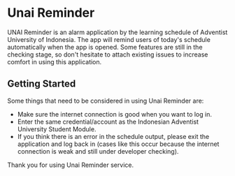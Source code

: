 # Unai Reminder

UNAI Reminder is an alarm application by the learning schedule of Adventist University of Indonesia. The app will remind users of today's schedule automatically when the app is opened. Some features are still in the checking stage, so don't hesitate to attach existing issues to increase comfort in using this application.

## Getting Started

Some things that need to be considered in using Unai Reminder are:

- Make sure the internet connection is good when you want to log in.
- Enter the same credential/account as the Indonesian Adventist University Student Module.
- If you think there is an error in the schedule output, please exit the application and log back in (cases like this occur because the internet connection is weak and still under developer checking).

Thank you for using Unai Reminder service.

